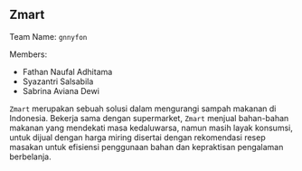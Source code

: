 ## Zmart

Team Name: ```gnnyfon```

Members:
* Fathan Naufal Adhitama
* Syazantri Salsabila
* Sabrina Aviana Dewi

```Zmart``` merupakan sebuah solusi dalam mengurangi sampah makanan di Indonesia. Bekerja sama dengan supermarket, ```Zmart``` menjual bahan-bahan makanan yang mendekati masa kedaluwarsa, namun masih layak konsumsi, untuk dijual dengan harga miring disertai dengan rekomendasi resep masakan untuk efisiensi penggunaan bahan dan kepraktisan pengalaman berbelanja.
